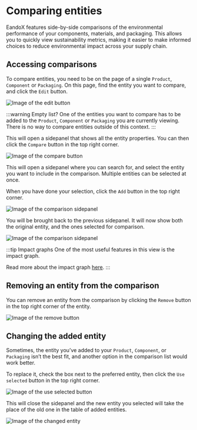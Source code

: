 # Comparing entities

EandoX features side-by-side comparisons of the environmental performance of your components, materials, and packaging. This allows you to quickly view sustainability metrics, making it easier to make informed choices to reduce environmental impact across your supply chain.

## Accessing comparisons

To compare entities, you need to be on the page of a single `Product`, `Component` or `Packaging`. On this page, find the entity you want to compare, and click the `Edit` button.

![Image of the edit button](/images/data/compare-material.jpg)

:::warning Empty list?
One of the entities you want to compare has to be added to the `Product`, `Component` or `Packaging` you are currently viewing. There is no way to compare entities outside of this context.
:::

This will open a sidepanel that shows all the entity properties. You can then click the `Compare` button in the top right corner.

![Image of the compare button](/images/data/compare-button.jpg)

This will open a sidepanel where you can search for, and select the entity you want to include in the comparison. Multiple entities can be selected at once.

When you have done your selection, click the `Add` button in the top right corner.

![Image of the comparison sidepanel](/images/data/compare-add.jpg)

You will be brought back to the previous sidepanel. It will now show both the original entity, and the ones selected for comparison.

![Image of the comparison sidepanel](/images/data/compare-panel.jpg)

:::tip Impact graphs
One of the most useful features in this view is the impact graph.

Read more about the impact graph [here](/documentation/data/impact-graphs).
:::

## Removing an entity from the comparison

You can remove an entity from the comparison by clicking the `Remove` button in the top right corner of the entity.

![Image of the remove button](/images/data/compare-remove.jpg)

## Changing the added entity

Sometimes, the entity you’ve added to your `Product`, `Component`, or `Packaging` isn’t the best fit, and another option in the comparison list would work better.

To replace it, check the box next to the preferred entity, then click the `Use selected` button in the top right corner.

![Image of the use selected button](/images/data/change-compare-material.jpg)

This will close the sidepanel and the new entity you selected will take the place of the old one in the table of added entities.

![Image of the changed entity](/images/data/compare-material-changed.jpg)

